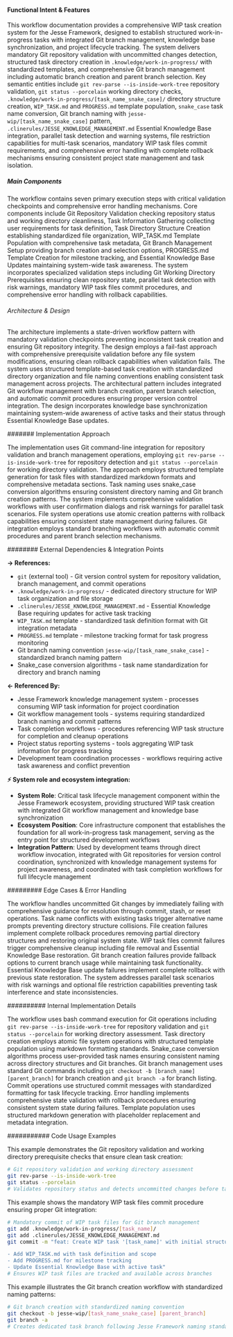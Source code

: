 <!-- CACHE_METADATA_START -->
<!-- Source File: {PROJECT_ROOT}/jesse-framework-mcp/jesse_framework_mcp/embedded_content/workflows/jesse_wip_task_create.md -->
<!-- Cached On: 2025-07-06T12:07:44.351049 -->
<!-- Source Modified: 2025-06-26T12:37:12.126415 -->
<!-- Cache Version: 1.0 -->
<!-- CACHE_METADATA_END -->

#### Functional Intent & Features

This workflow documentation provides a comprehensive WIP task creation system for the Jesse Framework, designed to establish structured work-in-progress tasks with integrated Git branch management, knowledge base synchronization, and project lifecycle tracking. The system delivers mandatory Git repository validation with uncommitted changes detection, structured task directory creation in `.knowledge/work-in-progress/` with standardized templates, and comprehensive Git branch management including automatic branch creation and parent branch selection. Key semantic entities include `git rev-parse --is-inside-work-tree` repository validation, `git status --porcelain` working directory checks, `.knowledge/work-in-progress/[task_name_snake_case]/` directory structure creation, `WIP_TASK.md` and `PROGRESS.md` template population, `snake_case` task name conversion, Git branch naming with `jesse-wip/[task_name_snake_case]` pattern, `.clinerules/JESSE_KNOWLEDGE_MANAGEMENT.md` Essential Knowledge Base integration, parallel task detection and warning systems, file restriction capabilities for multi-task scenarios, mandatory WIP task files commit requirements, and comprehensive error handling with complete rollback mechanisms ensuring consistent project state management and task isolation.

##### Main Components

The workflow contains seven primary execution steps with critical validation checkpoints and comprehensive error handling mechanisms. Core components include Git Repository Validation checking repository status and working directory cleanliness, Task Information Gathering collecting user requirements for task definition, Task Directory Structure Creation establishing standardized file organization, WIP_TASK.md Template Population with comprehensive task metadata, Git Branch Management Setup providing branch creation and selection options, PROGRESS.md Template Creation for milestone tracking, and Essential Knowledge Base Updates maintaining system-wide task awareness. The system incorporates specialized validation steps including Git Working Directory Prerequisites ensuring clean repository state, parallel task detection with risk warnings, mandatory WIP task files commit procedures, and comprehensive error handling with rollback capabilities.

###### Architecture & Design

The architecture implements a state-driven workflow pattern with mandatory validation checkpoints preventing inconsistent task creation and ensuring Git repository integrity. The design employs a fail-fast approach with comprehensive prerequisite validation before any file system modifications, ensuring clean rollback capabilities when validation fails. The system uses structured template-based task creation with standardized directory organization and file naming conventions enabling consistent task management across projects. The architectural pattern includes integrated Git workflow management with branch creation, parent branch selection, and automatic commit procedures ensuring proper version control integration. The design incorporates knowledge base synchronization maintaining system-wide awareness of active tasks and their status through Essential Knowledge Base updates.

####### Implementation Approach

The implementation uses Git command-line integration for repository validation and branch management operations, employing `git rev-parse --is-inside-work-tree` for repository detection and `git status --porcelain` for working directory validation. The approach employs structured template generation for task files with standardized markdown formats and comprehensive metadata sections. Task naming uses snake_case conversion algorithms ensuring consistent directory naming and Git branch creation patterns. The system implements comprehensive validation workflows with user confirmation dialogs and risk warnings for parallel task scenarios. File system operations use atomic creation patterns with rollback capabilities ensuring consistent state management during failures. Git integration employs standard branching workflows with automatic commit procedures and parent branch selection mechanisms.

######## External Dependencies & Integration Points

**→ References:**
- `git` (external tool) - Git version control system for repository validation, branch management, and commit operations
- `.knowledge/work-in-progress/` - dedicated directory structure for WIP task organization and file storage
- `.clinerules/JESSE_KNOWLEDGE_MANAGEMENT.md` - Essential Knowledge Base requiring updates for active task tracking
- `WIP_TASK.md` template - standardized task definition format with Git integration metadata
- `PROGRESS.md` template - milestone tracking format for task progress monitoring
- Git branch naming convention `jesse-wip/[task_name_snake_case]` - standardized branch naming pattern
- Snake_case conversion algorithms - task name standardization for directory and branch naming

**← Referenced By:**
- Jesse Framework knowledge management system - processes consuming WIP task information for project coordination
- Git workflow management tools - systems requiring standardized branch naming and commit patterns
- Task completion workflows - procedures referencing WIP task structure for completion and cleanup operations
- Project status reporting systems - tools aggregating WIP task information for progress tracking
- Development team coordination processes - workflows requiring active task awareness and conflict prevention

**⚡ System role and ecosystem integration:**
- **System Role**: Critical task lifecycle management component within the Jesse Framework ecosystem, providing structured WIP task creation with integrated Git workflow management and knowledge base synchronization
- **Ecosystem Position**: Core infrastructure component that establishes the foundation for all work-in-progress task management, serving as the entry point for structured development workflows
- **Integration Pattern**: Used by development teams through direct workflow invocation, integrated with Git repositories for version control coordination, synchronized with knowledge management systems for project awareness, and coordinated with task completion workflows for full lifecycle management

######### Edge Cases & Error Handling

The workflow handles uncommitted Git changes by immediately failing with comprehensive guidance for resolution through commit, stash, or reset operations. Task name conflicts with existing tasks trigger alternative name prompts preventing directory structure collisions. File creation failures implement complete rollback procedures removing partial directory structures and restoring original system state. WIP task files commit failures trigger comprehensive cleanup including file removal and Essential Knowledge Base restoration. Git branch creation failures provide fallback options to current branch usage while maintaining task functionality. Essential Knowledge Base update failures implement complete rollback with previous state restoration. The system addresses parallel task scenarios with risk warnings and optional file restriction capabilities preventing task interference and state inconsistencies.

########## Internal Implementation Details

The workflow uses bash command execution for Git operations including `git rev-parse --is-inside-work-tree` for repository validation and `git status --porcelain` for working directory assessment. Task directory creation employs atomic file system operations with structured template population using markdown formatting standards. Snake_case conversion algorithms process user-provided task names ensuring consistent naming across directory structures and Git branches. Git branch management uses standard Git commands including `git checkout -b [branch_name] [parent_branch]` for branch creation and `git branch -a` for branch listing. Commit operations use structured commit messages with standardized formatting for task lifecycle tracking. Error handling implements comprehensive state validation with rollback procedures ensuring consistent system state during failures. Template population uses structured markdown generation with placeholder replacement and metadata integration.

########### Code Usage Examples

This example demonstrates the Git repository validation and working directory prerequisite checks that ensure clean task creation:

```bash
# Git repository validation and working directory assessment
git rev-parse --is-inside-work-tree
git status --porcelain
# Validates repository status and detects uncommitted changes before task creation
```

This example shows the mandatory WIP task files commit procedure ensuring proper Git integration:

```bash
# Mandatory commit of WIP task files for Git branch management
git add .knowledge/work-in-progress/[task_name]/
git add .clinerules/JESSE_KNOWLEDGE_MANAGEMENT.md
git commit -m "feat: Create WIP task '[task_name]' with initial structure

- Add WIP_TASK.md with task definition and scope  
- Add PROGRESS.md for milestone tracking
- Update Essential Knowledge Base with active task"
# Ensures WIP task files are tracked and available across branches
```

This example illustrates the Git branch creation workflow with standardized naming patterns:

```bash
# Git branch creation with standardized naming convention
git checkout -b jesse-wip/[task_name_snake_case] [parent_branch]
git branch -a
# Creates dedicated task branch following Jesse Framework naming standards
```
